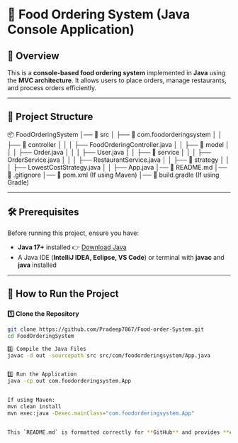 
# 🛒 Food Ordering System (Java Console Application)

## 📌 Overview
This is a **console-based food ordering system** implemented in **Java** using the **MVC architecture**. It allows users to place orders, manage restaurants, and process orders efficiently.  

---

## 📂 Project Structure
📦 FoodOrderingSystem
│── 📁 src
│   ├── 📁 com.foodorderingsystem
│   │   ├── 📁 controller
│   │   │   ├── FoodOrderingController.java
│   │   ├── 📁 model
│   │   │   ├── Order.java
│   │   │   ├── User.java
│   │   ├── 📁 service
│   │   │   ├── OrderService.java
│   │   │   ├── RestaurantService.java
│   │   ├── 📁 strategy
│   │   │   ├── LowestCostStrategy.java
│   │   ├── App.java
│── 📄 README.md
│── 📄 .gitignore
│── 📄 pom.xml (If using Maven)
│── 📄 build.gradle (If using Gradle)

---

## 🛠 Prerequisites
Before running this project, ensure you have:
- **Java 17+** installed 👉 [Download Java](https://www.oracle.com/java/technologies/javase-jdk11-downloads.html)  
- A Java IDE (**IntelliJ IDEA, Eclipse, VS Code**) or terminal with **javac** and **java** installed  

---

## 🚀 How to Run the Project  

### 

**1️⃣ Clone the Repository**
```sh
git clone https://github.com/Pradeep7867/Food-order-System.git
cd FoodOrderingSystem

2️⃣ Compile the Java Files
javac -d out -sourcepath src src/com/foodorderingsystem/App.java


3️⃣ Run the Application
java -cp out com.foodorderingsystem.App


If using Maven:
mvn clean install
mvn exec:java -Dexec.mainClass="com.foodorderingsystem.App"


This `README.md` is formatted correctly for **GitHub** and provides **clear instructions** for running the application. Let me know if you need any adjustments! 🚀
